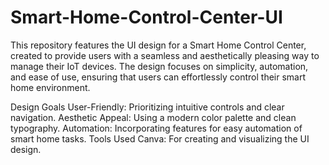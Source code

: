 # Smart-Home-Control-Center-UI
This repository features the UI design for a Smart Home Control Center, created to provide users with a seamless and aesthetically pleasing way to manage their IoT devices. The design focuses on simplicity, automation, and ease of use, ensuring that users can effortlessly control their smart home environment.

Design Goals
User-Friendly: Prioritizing intuitive controls and clear navigation.
Aesthetic Appeal: Using a modern color palette and clean typography.
Automation: Incorporating features for easy automation of smart home tasks.
Tools Used
Canva: For creating and visualizing the UI design.
